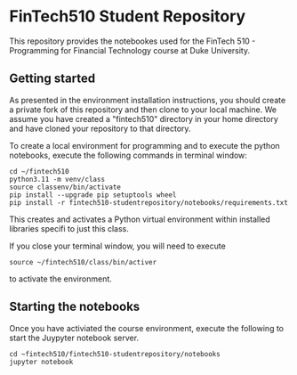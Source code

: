 # FinTech510 Student Repository

This repository provides the notebookes used for the FinTech 510 - Programming for Financial Technology course at Duke University.

## Getting started
As presented in the environment installation instructions, you should create a private fork of this repository and then clone to your local machine.  We assume you have created a "fintech510" directory in your home directory and have cloned your repository to that directory.

To create a local environment for programming and to execute the python notebooks, execute the following commands in terminal window:
```
cd ~/fintech510
python3.11 -m venv/class
source classenv/bin/activate
pip install --upgrade pip setuptools wheel
pip install -r fintech510-studentrepository/notebooks/requirements.txt
```
This creates and activates a Python virtual environment within installed libraries specifi to just this class.

If you close your terminal window, you will need to execute
```
source ~/fintech510/class/bin/activer
```
to activate the environment.
## Starting the notebooks
Once you have activiated the course environment, execute the following to start the Juypyter notebook server.
```
cd ~fintech510/fintech510-studentrepository/notebooks
jupyter notebook
```
